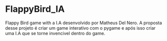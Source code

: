# FlappyBird_IA
 Flappy Bird game with a I.A desenvolvido por Matheus Del Nero.
 A proposta desse projeto é criar um game interativo com o pygame e após isso criar uma I.A que se torne invencivel dentro do game.
